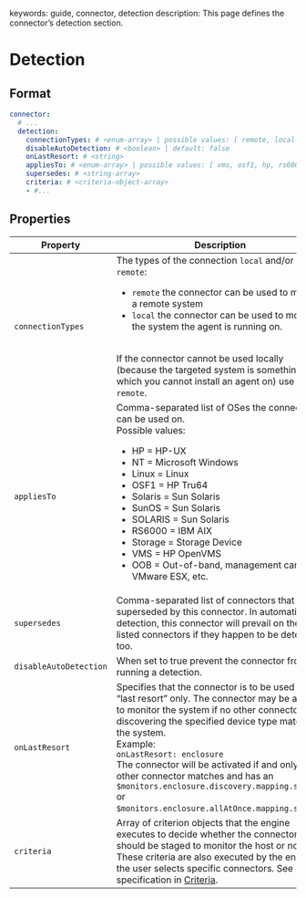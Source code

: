 keywords: guide, connector, detection
description: This page defines the connector’s detection section.

# Detection

## Format
```yaml
connector:
  # ...
  detection:
    connectionTypes: # <enum-array> | possible values: [ remote, local ] | default: local
    disableAutoDetection: # <boolean> | default: false
    onLastResort: # <string>
    appliesTo: # <enum-array> | possible values: [ vms, osf1, hp, rs6000, linux, oob, nt, network, storage, solaris, sunos ]
    supersedes: # <string-array>
    criteria: # <criteria-object-array>
    - #...
```

## Properties
| Property              | Description       |
| --------------------- | ----------------- |
| `connectionTypes` | The types of the connection `local` and/or `remote`:<br /><ul><li> `remote` the connector can be used to monitor a remote system</li><li> `local` the connector can be used to monitor the system the agent is running on.</li></ul><br />If the connector cannot be used locally (because the targeted system is something which you cannot install an agent on) use only `remote`. |
| `appliesTo` | Comma-separated list of OSes the connector can be used on.<br />Possible values:<br /><ul><li> HP = HP-UX</li><li> NT = Microsoft Windows</li><li> Linux = Linux</li><li> OSF1 = HP Tru64</li><li> Solaris = Sun Solaris</li><li> SunOS = Sun Solaris</li><li> SOLARIS = Sun Solaris</li><li> RS6000 = IBM AIX</li><li> Storage = Storage Device</li><li> VMS = HP OpenVMS</li><li> OOB = Out-of-band, management cards, VMware ESX, etc.</li></ul> |
| `supersedes` | Comma-separated list of connectors that are superseded by this connector. In automatic detection, this connector will prevail on the listed connectors if they happen to be detected too. |
| `disableAutoDetection` | When set to true prevent the connector from running a detection. |
| `onLastResort` | Specifies that the connector is to be used as “last resort” only. The connector may be applied to monitor the system if no other connectors discovering the specified device type matches the system.<br />Example:<br />`onLastResort: enclosure`<br /> The connector will be activated if and only if no other connector matches and has an `$monitors.enclosure.discovery.mapping.source` or `$monitors.enclosure.allAtOnce.mapping.source`. |
| `criteria` | Array of criterion objects that the engine executes to decide whether the connector should be staged to monitor the host or not. These criteria are also executed by the engine if the user selects specific connectors. See specification in [Criteria](criteria.md). |